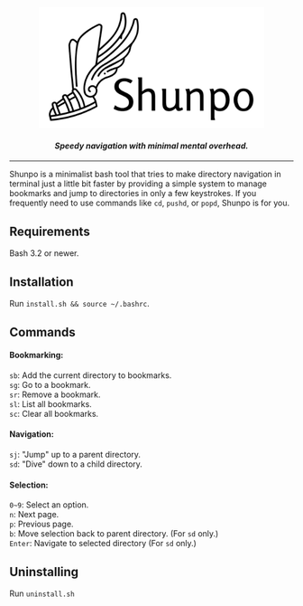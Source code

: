 <div align="center">
  <picture>
    <source srcset="logos/shunpo_logo.png" media="(prefers-color-scheme: dark)">
    <img src="logos/shunpo_logo_inverted.png" alt="Logo" width="400" style="margin: 0; padding: 0;">
  </picture>
  <h4><i>Speedy navigation with minimal mental overhead.</i></h4>
</div>

----
Shunpo is a minimalist bash tool that tries to make directory navigation in terminal just a little bit faster by providing a simple system to manage bookmarks and jump to directories in only a few keystrokes.
If you frequently need to use commands like `cd`, `pushd`, or `popd`, Shunpo is for you.

Requirements
----
Bash 3.2 or newer.

Installation
----
Run `install.sh && source ~/.bashrc`.

Commands
----
#### Bookmarking:
`sb`: Add the current directory to bookmarks.  
`sg`: Go to a bookmark.  
`sr`: Remove a bookmark.  
`sl`: List all bookmarks.  
`sc`: Clear all bookmarks.   

#### Navigation:
`sj`: "Jump" up to a parent directory.  
`sd`: "Dive" down to a child directory.

#### Selection:
`0~9`: Select an option.  
`n`: Next page.  
`p`: Previous page.  
`b`: Move selection back to parent directory. (For `sd` only.)  
`Enter`: Navigate to selected directory (For `sd` only.)  
 
Uninstalling
----
Run `uninstall.sh`

